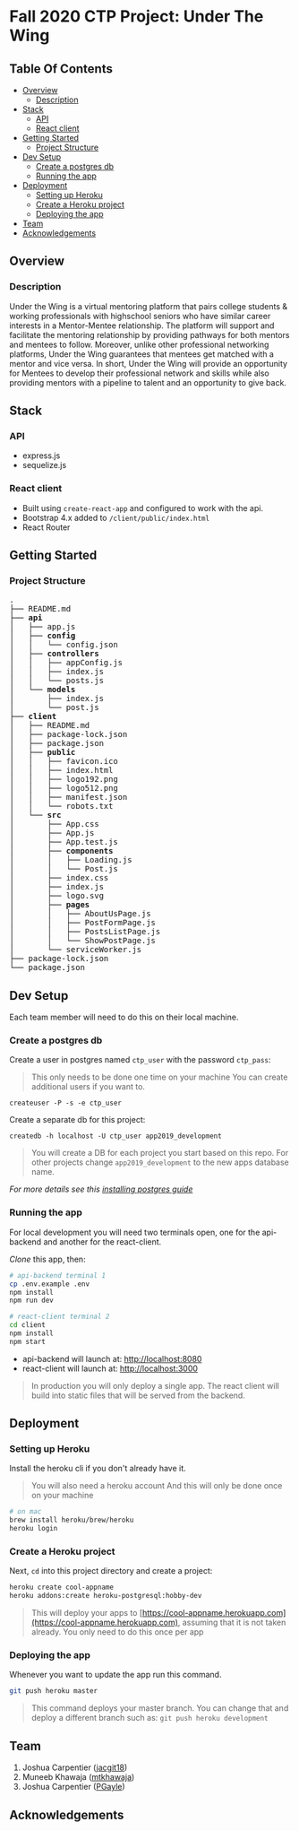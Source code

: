 # Fall 2020 CTP Project: Under The Wing <!-- omit in toc -->

## Table Of Contents <!-- omit in toc -->

- [Overview](#overview)
  - [Description](#description)
- [Stack](#stack)
  - [API](#api)
  - [React client](#react-client)
- [Getting Started](#getting-started)
  - [Project Structure](#project-structure)
- [Dev Setup](#dev-setup)
  - [Create a postgres db](#create-a-postgres-db)
  - [Running the app](#running-the-app)
- [Deployment](#deployment)
  - [Setting up Heroku](#setting-up-heroku)
  - [Create a Heroku project](#create-a-heroku-project)
  - [Deploying the app](#deploying-the-app)
- [Team](#team)
- [Acknowledgements](#acknowledgements)

## Overview

### Description

Under the Wing is a virtual mentoring platform that pairs college students & working professionals with highschool seniors who have similar career interests in a Mentor-Mentee relationship. The platform will support and facilitate the mentoring relationship by providing pathways for both mentors and mentees to follow. Moreover, unlike other professional networking platforms, Under the Wing guarantees that mentees get matched with a mentor and vice versa. In short, Under the Wing will provide an opportunity for Mentees to develop their professional network and skills while also providing mentors with a pipeline to talent and an opportunity to give back.

## Stack

### API

- express.js
- sequelize.js

### React client

- Built using `create-react-app` and configured to work with the api.
- Bootstrap 4.x added to `/client/public/index.html`
- React Router

## Getting Started

### Project Structure

<pre>
.
├── README.md
├── <strong>api</strong>
│   ├── app.js
│   ├── <strong>config</strong>
│   │   └── config.json
│   ├── <strong>controllers</strong>
│   │   ├── appConfig.js
│   │   ├── index.js
│   │   └── posts.js
│   └── <strong>models</strong>
│       ├── index.js
│       └── post.js
├── <strong>client</strong>
│   ├── README.md
│   ├── package-lock.json
│   ├── package.json
│   ├── <strong>public</strong>
│   │   ├── favicon.ico
│   │   ├── index.html
│   │   ├── logo192.png
│   │   ├── logo512.png
│   │   ├── manifest.json
│   │   └── robots.txt
│   └── <strong>src</strong>
│       ├── App.css
│       ├── App.js
│       ├── App.test.js
│       ├── <strong>components</strong>
│       │   ├── Loading.js
│       │   └── Post.js
│       ├── index.css
│       ├── index.js
│       ├── logo.svg
│       ├── <strong>pages</strong>
│       │   ├── AboutUsPage.js
│       │   ├── PostFormPage.js
│       │   ├── PostsListPage.js
│       │   └── ShowPostPage.js
│       └── serviceWorker.js
├── package-lock.json
└── package.json
</pre>

## Dev Setup

Each team member will need to do this on their local machine.

### Create a postgres db

Create a user in postgres named `ctp_user` with the password `ctp_pass`:

> This only needs to be done one time on your machine
> You can create additional users if you want to.

```postgres
createuser -P -s -e ctp_user
```

Create a separate db for this project:

```postgres
createdb -h localhost -U ctp_user app2019_development
```

> You will create a DB for each project you start based on this repo. For other projects change `app2019_development` to the new apps database name.

*For more details see this [installing postgres guide](https://github.com/CUNYTechPrep/ctp2019/blob/master/guides/installing-postgresql.md)*

### Running the app

For local development you will need two terminals open, one for the api-backend and another for the react-client.

*Clone* this app, then:

```bash
# api-backend terminal 1
cp .env.example .env
npm install
npm run dev
```

```bash
# react-client terminal 2
cd client
npm install
npm start
```

- api-backend will launch at: [http://localhost:8080](http://localhost:8080)
- react-client will launch at: [http://localhost:3000](http://localhost:3000)

> In production you will only deploy a single app. The react client will build into static files that will be served from the backend.

## Deployment

### Setting up Heroku

Install the heroku cli if you don't already have it.

> You will also need a heroku account
> And this will only be done once on your machine

```bash
# on mac
brew install heroku/brew/heroku
heroku login
```

### Create a Heroku project

Next, `cd` into this project directory and create a project:

```bash
heroku create cool-appname
heroku addons:create heroku-postgresql:hobby-dev
```

> This will deploy your apps to [https://cool-appname.herokuapp.com](https://cool-appname.herokuapp.com), assuming that it is not taken already.
> You only need to do this once per app

### Deploying the app

Whenever you want to update the app run this command.

```bash
git push heroku master
```

> This command deploys your master branch. You can change that and deploy a different branch such as: `git push heroku development`

## Team

1. Joshua Carpentier ([jacgit18](https://github.com/jacgit18))
1. Muneeb Khawaja ([mtkhawaja](http://github.com/mtkhawaja))
1. Joshua Carpentier ([PGayle](https://github.com/PGayle))

## Acknowledgements
